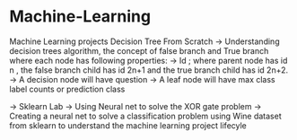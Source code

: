 # Machine-Learning
Machine Learning projects
Decision Tree From Scratch
-> Understanding decision trees algorithm, the concept of false branch and True branch where each node has following properties:
  -> Id ; where parent node has id n , the false branch child has id 2n+1 and the true branch child has id 2n+2.
    -> A decision node will have question 
    -> A leaf node will have max class label counts or prediction class
    
-> Sklearn Lab
  -> Using Neural net to solve the XOR gate problem
  -> Creating a neural net to solve a classification problem using Wine dataset from sklearn to understand the machine learning project           lifecyle
